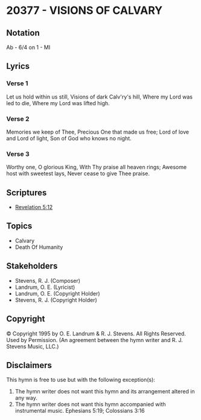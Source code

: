 # 20377 - VISIONS OF CALVARY

## Notation

Ab - 6/4 on 1 - MI

## Lyrics

### Verse 1

Let us hold within us still, Visions of dark Calv'ry's hill, Where my Lord was led to die, Where my Lord was lifted high.

### Verse 2

Memories we keep of Thee, Precious One that made us free; Lord of love and Lord of light, Son of God who knows no night.

### Verse 3

Worthy one, O glorious King, With Thy praise all heaven rings; Awesome host with sweetest lays, Never cease to give Thee praise.


## Scriptures

- [Revelation 5:12](https://www.biblegateway.com/passage/?search=Revelation%205%3A12)

## Topics

- Calvary
- Death Of Humanity

## Stakeholders

- Stevens, R. J. (Composer)
- Landrum, O. E. (Lyricist)
- Landrum, O. E. (Copyright Holder)
- Stevens, R. J. (Copyright Holder)

## Copyright

© Copyright 1995 by O. E. Landrum & R. J. Stevens. All Rights Reserved. Used by Permission.
(An agreement between the hymn writer and R. J. Stevens Music, LLC.)

## Disclaimers

This hymn is free to use but with the following exception(s):
1. The hymn writer does not want this hymn and its arrangement altered in any way.
2. The hymn writer does not want this hymn accompanied with instrumental music.
Ephesians 5:19; Colossians 3:16

